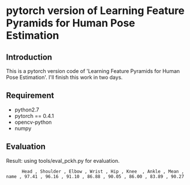 # pytorch version of Learning Feature Pyramids for Human Pose Estimation

## Introduction
This is a pytorch version code of 'Learning Feature Pyramids for Human Pose Estimation'. I'll finish this work in two days. 

## Requirement

- python2.7
- pytorch == 0.4.1
- opencv-python
- numpy

## Evaluation
Result: using tools/eval_pckh.py for evaluation.
```
      Head , Shoulder , Elbow , Wrist , Hip , Knee  , Ankle , Mean , 
name , 97.41 , 96.16 , 91.10 , 86.88 , 90.05 , 86.00 , 83.89 , 90.27
```
